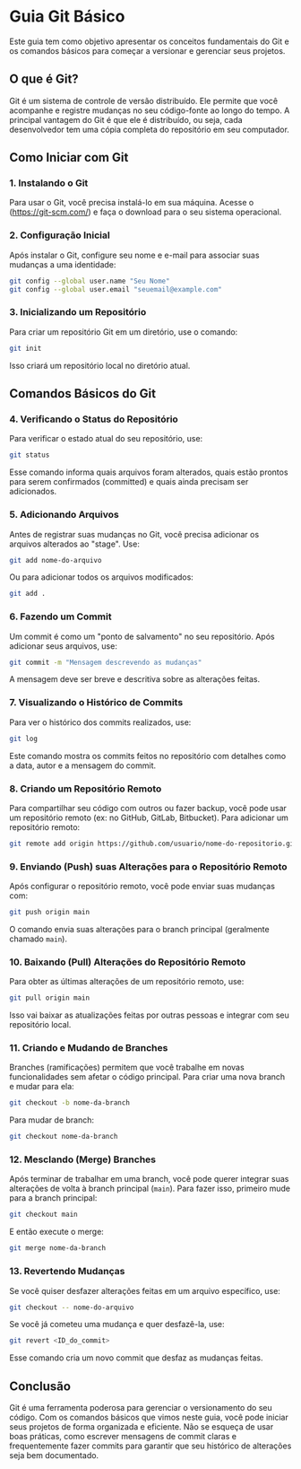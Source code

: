 # Guia Git Básico

Este guia tem como objetivo apresentar os conceitos fundamentais do Git e os comandos básicos para começar a versionar e gerenciar seus projetos.

## O que é Git?

Git é um sistema de controle de versão distribuído. Ele permite que você acompanhe e registre mudanças no seu código-fonte ao longo do tempo. A principal vantagem do Git é que ele é distribuído, ou seja, cada desenvolvedor tem uma cópia completa do repositório em seu computador.

## Como Iniciar com Git

### 1. Instalando o Git

Para usar o Git, você precisa instalá-lo em sua máquina. Acesse o (https://git-scm.com/) e faça o download para o seu sistema operacional.

### 2. Configuração Inicial

Após instalar o Git, configure seu nome e e-mail para associar suas mudanças a uma identidade:

```bash
git config --global user.name "Seu Nome"
git config --global user.email "seuemail@example.com"
```

### 3. Inicializando um Repositório

Para criar um repositório Git em um diretório, use o comando:

```bash
git init
```

Isso criará um repositório local no diretório atual.

## Comandos Básicos do Git

### 4. Verificando o Status do Repositório

Para verificar o estado atual do seu repositório, use:

```bash
git status
```

Esse comando informa quais arquivos foram alterados, quais estão prontos para serem confirmados (committed) e quais ainda precisam ser adicionados.

### 5. Adicionando Arquivos

Antes de registrar suas mudanças no Git, você precisa adicionar os arquivos alterados ao "stage". Use:

```bash
git add nome-do-arquivo
```

Ou para adicionar todos os arquivos modificados:

```bash
git add .
```

### 6. Fazendo um Commit

Um commit é como um "ponto de salvamento" no seu repositório. Após adicionar seus arquivos, use:

```bash
git commit -m "Mensagem descrevendo as mudanças"
```

A mensagem deve ser breve e descritiva sobre as alterações feitas.

### 7. Visualizando o Histórico de Commits

Para ver o histórico dos commits realizados, use:

```bash
git log
```

Este comando mostra os commits feitos no repositório com detalhes como a data, autor e a mensagem do commit.

### 8. Criando um Repositório Remoto

Para compartilhar seu código com outros ou fazer backup, você pode usar um repositório remoto (ex: no GitHub, GitLab, Bitbucket). Para adicionar um repositório remoto:

```bash
git remote add origin https://github.com/usuario/nome-do-repositorio.git
```

### 9. Enviando (Push) suas Alterações para o Repositório Remoto

Após configurar o repositório remoto, você pode enviar suas mudanças com:

```bash
git push origin main
```

O comando envia suas alterações para o branch principal (geralmente chamado `main`).

### 10. Baixando (Pull) Alterações do Repositório Remoto

Para obter as últimas alterações de um repositório remoto, use:

```bash
git pull origin main
```

Isso vai baixar as atualizações feitas por outras pessoas e integrar com seu repositório local.

### 11. Criando e Mudando de Branches

Branches (ramificações) permitem que você trabalhe em novas funcionalidades sem afetar o código principal. Para criar uma nova branch e mudar para ela:

```bash
git checkout -b nome-da-branch
```

Para mudar de branch:

```bash
git checkout nome-da-branch
```

### 12. Mesclando (Merge) Branches

Após terminar de trabalhar em uma branch, você pode querer integrar suas alterações de volta à branch principal (`main`). Para fazer isso, primeiro mude para a branch principal:

```bash
git checkout main
```

E então execute o merge:

```bash
git merge nome-da-branch
```

### 13. Revertendo Mudanças

Se você quiser desfazer alterações feitas em um arquivo específico, use:

```bash
git checkout -- nome-do-arquivo
```

Se você já cometeu uma mudança e quer desfazê-la, use:

```bash
git revert <ID_do_commit>
```

Esse comando cria um novo commit que desfaz as mudanças feitas.

## Conclusão

Git é uma ferramenta poderosa para gerenciar o versionamento do seu código. Com os comandos básicos que vimos neste guia, você pode iniciar seus projetos de forma organizada e eficiente. Não se esqueça de usar boas práticas, como escrever mensagens de commit claras e frequentemente fazer commits para garantir que seu histórico de alterações seja bem documentado.